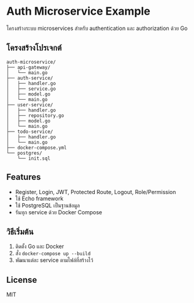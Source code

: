 # Auth Microservice Example

โครงสร้างระบบ microservices สำหรับ authentication และ authorization ด้วย Go

## โครงสร้างโปรเจกต์
```
auth-microservice/
├── api-gateway/
│   └── main.go
├── auth-service/
│   ├── handler.go
│   ├── service.go
│   ├── model.go
│   └── main.go
├── user-service/
│   ├── handler.go
│   ├── repository.go
│   ├── model.go
│   └── main.go
├── todo-service/
│   ├── handler.go
│   └── main.go
├── docker-compose.yml
└── postgres/
    └── init.sql
```

## Features
- Register, Login, JWT, Protected Route, Logout, Role/Permission
- ใช้ Echo framework
- ใช้ PostgreSQL เป็นฐานข้อมูล
- รันทุก service ด้วย Docker Compose

## วิธีเริ่มต้น
1. ติดตั้ง Go และ Docker
2. สั่ง `docker-compose up --build`
3. พัฒนาแต่ละ service ตามไฟล์ที่สร้างไว้

## License
MIT

